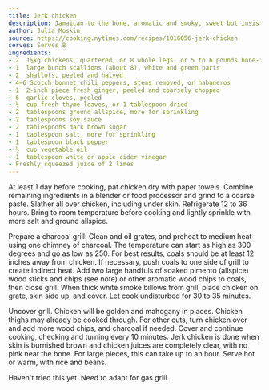 ```yaml
---
title: Jerk chicken
description: Jamaican to the bone, aromatic and smoky, sweet but insistently hot.
author: Julia Moskin
source: https://cooking.nytimes.com/recipes/1016056-jerk-chicken
serves: Serves 8
ingredients:
- 2  1½kg chickens, quartered, or 8 whole legs, or 5 to 6 pounds bone-in, skin-on thighs
- 1  large bunch scallions (about 8), white and green parts
- 2  shallots, peeled and halved
- 4—6 Scotch bonnet chili peppers, stems removed, or habaneros
- 1  2-inch piece fresh ginger, peeled and coarsely chopped
- 6  garlic cloves, peeled
- ¼  cup fresh thyme leaves, or 1 tablespoon dried
- 2  tablespoons ground allspice, more for sprinkling
- 2  tablespoons soy sauce
- 2  tablespoons dark brown sugar
- 1  tablespoon salt, more for sprinkling
- 1  tablespoon black pepper
- ½  cup vegetable oil
- 1  tablespoon white or apple cider vinegar
- Freshly squeezed juice of 2 limes
---
```


At least 1 day before cooking, pat chicken dry with paper towels. Combine remaining ingredients in a blender or food processor and grind to a coarse paste. Slather all over chicken, including under skin. Refrigerate 12 to 36 hours. Bring to room temperature before cooking and lightly sprinkle with more salt and ground allspice.

Prepare a charcoal grill: Clean and oil grates, and preheat to medium heat using one chimney of charcoal. The temperature can start as high as 300 degrees and go as low as 250. For best results, coals should be at least 12 inches away from chicken. If necessary, push coals to one side of grill to create indirect heat. Add two large handfuls of soaked pimento (allspice) wood sticks and chips (see note) or other aromatic wood chips to coals, then close grill. When thick white smoke billows from grill, place chicken on grate, skin side up, and cover. Let cook undisturbed for 30 to 35 minutes.

Uncover grill. Chicken will be golden and mahogany in places. Chicken thighs may already be cooked through. For other cuts, turn chicken over and add more wood chips, and charcoal if needed. Cover and continue cooking, checking and turning every 10 minutes. Jerk chicken is done when skin is burnished brown and chicken juices are completely clear, with no pink near the bone. For large pieces, this can take up to an hour. Serve hot or warm, with rice and beans.

<div class="cooksnote">
  Haven't tried this yet. Need to adapt for gas grill.
</div>

